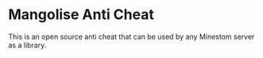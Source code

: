 # Mangolise Anti Cheat
This is an open source anti cheat that can be used by any Minestom server as a library.
